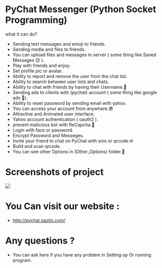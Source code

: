 # PyChat Messenger (Python Socket Programming) 


what it can do?

  - Sending text messages and emoji to friends.
  - Sending media and files to friends. 
  - You can upload files and messages in server ( some thing like Saved Messages 😊 ).
  - Play with friends and enjoy.
  - Set profile pic or avatar.
  - Ability to report and remove the user from the chat list.
  - Ability to search between user lists and chats. 
  - Ability to chat with friends by having their Username.🧐
  - Sending ads to clients with (pychat) account ( some thing like google ads 🎫).
  - Ability to reset password by sending email with yahoo.
  - You can access your account from anywhere.😎
  - Attractive and Animated user interface.
  - Yahoo account authentication ( oauth2 ).
  - prevent malicious bot with ReCapcha.🤖
  - Login with face or password.
  - Encrypt Password and Messeges.
  - Invite your friend to chat on PyChat with sms or qrcode.✉
  - Build and scan qrcode.
  - You can see other Options in (Other_Options) folder.🔻
  
  
  
  # Screenshots of project
  ![](http://uupload.ir/files/8cfd_webp.net-gifmaker_(7).gif)
  
  
  # You Can visit our website :
  - http://pychat.sazito.com/
  
  
  
  
  # Any questions ?
  - You can ask here if you have any problem in Setting up Or running program.
  
  
  
